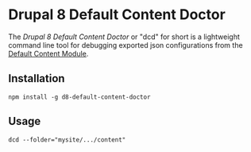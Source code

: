 # Drupal 8 Default Content Doctor

The _Drupal 8 Default Content Doctor_ or "dcd" for short is a lightweight command line tool for debugging exported json configurations from the [Default Content Module](https://www.drupal.org/project/default_content). 

## Installation

```
npm install -g d8-default-content-doctor
```

## Usage

```
dcd --folder="mysite/.../content"
```